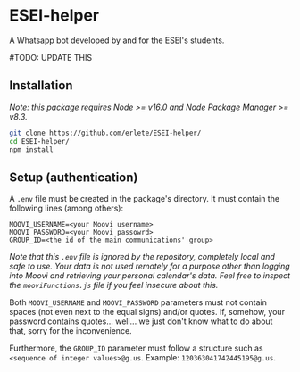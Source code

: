 # ESEI-helper

A Whatsapp bot developed by and for the ESEI's students.

\#TODO: UPDATE THIS

## Installation

_Note: this package requires Node >= v16.0 and Node Package Manager >= v8.3._

```bash
git clone https://github.com/erlete/ESEI-helper/
cd ESEI-helper/
npm install
```

## Setup (authentication)

A `.env` file must be created in the package's directory. It must contain the following lines (among others):

```
MOOVI_USERNAME=<your Moovi username>
MOOVI_PASSWORD=<your Moovi passowrd>
GROUP_ID=<the id of the main communications' group>
```

_Note that this `.env` file is ignored by the repository, completely local and safe to use. Your data is not used remotely for a purpose other than logging into Moovi and retrieving your personal calendar's data. Feel free to inspect the `mooviFunctions.js` file if you feel insecure about this._

Both `MOOVI_USERNAME` and `MOOVI_PASSWORD` parameters must not contain spaces (not even next to the equal signs) and/or quotes. If, somehow, your password contains quotes... well... we just don't know what to do about that, sorry for the inconvenience.

Furthermore, the `GROUP_ID` parameter must follow a structure such as `<sequence of integer values>@g.us`. Example: `120363041742445195@g.us`.

